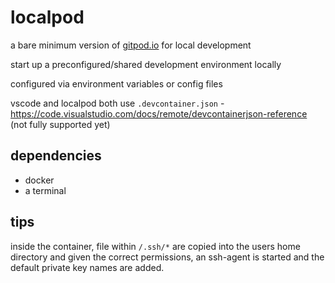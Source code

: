# localpod

a bare minimum version of [gitpod.io](https://www.gitpod.io/) for local development

start up a preconfigured/shared development environment locally

configured via environment variables or config files

vscode and localpod both use `.devcontainer.json` - https://code.visualstudio.com/docs/remote/devcontainerjson-reference (not fully supported yet)

## dependencies

* docker
* a terminal

## tips

inside the container, file within `/.ssh/*` are copied into the users home directory and given the correct permissions, an ssh-agent is started and the default private key names are added.

